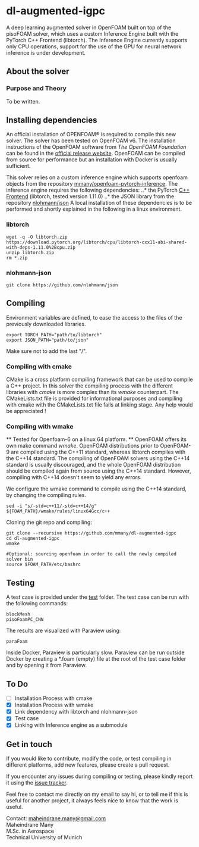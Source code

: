 # dl-augmented-igpc
A deep learning augmented solver in OpenFOAM built on top of the pisoFOAM solver, which uses a custom Inference Engine built with the PyTorch C++ Frontend (libtorch).
The Inference Engine currently supports only CPU operations, support for the use of the GPU for neural network inference is under development.

## About the solver
### Purpose and Theory
To be written.

## Installing dependencies
An official installation of OPENFOAM® is required to compile this new solver.
The solver has been tested on OpenFOAM v6.
The installation instructions of the OpenFOAM software from *The OpenFOAM Foundation* can be found in the [official release website](https://openfoam.org/version/6/).
OpenFOAM can be compiled from source for performance but an installation with Docker is usually sufficient. 

This solver relies on a custom inference engine which supports openfoam objects from the repository [mmany/openfoam-pytorch-inference](https://github.com/mmany/openfoam-pytorch-inference).
The inference engine requires the following dependencies:
..* the PyTorch [C++ Frontend](https://pytorch.org/) (libtorch, tested version 1.11.0)
..* the JSON library from the repository [nlohmann/json](https://github.com/nlohmann/json)
A local installation of these dependencies is to be performed and shortly explained in the following in a linux environment.

### libtorch
```shell
wget -q -O libtorch.zip  https://download.pytorch.org/libtorch/cpu/libtorch-cxx11-abi-shared-with-deps-1.11.0%2Bcpu.zip
unzip libtorch.zip
rm *.zip
```
### nlohmann-json
```shell
git clone https://github.com/nlohmann/json
```
## Compiling
Environment variables are defined, to ease the access to the files of the previously downloaded libraries.
```shell
export TORCH_PATH="path/to/libtorch"
export JSON_PATH="path/to/json"
```
Make sure not to add the last "/".
### Compiling with cmake

CMake is a cross platform compiling framework that can be used to compile a C++ project.
In this solver the compiling process with the different libraries with *cmake* is more complex than its *wmake* counterpart.
The CMakeLists.txt file is provided for informational purposes and compiling with cmake with the CMakeLists.txt file fails at linking stage.
Any help would be appreciated !

### Compiling with wmake
** Tested for Openfoam-6 on a linux 64 platform. **
OpenFOAM offers its own make command *wmake*.
OpenFOAM distributions prior to OpenFOAM-9 are compiled using the C++11 standard, whereas libtorch compiles with the C++14 standard.
The compiling of OpenFOAM solvers using the C++14 standard is usually discouraged, and the whole OpenFOAM distribution should be compiled again from source using the C++14 standard.
However, compiling with C++14 doesn't seem to yield any errors.

We configure the wmake command to compile using the C++14 standard, by changing the compiling rules.
```shell
sed -i "s/-std=c++11/-std=c++14/g" ${FOAM_PATH}/wmake/rules/linux64Gcc/c++
```

Cloning the git repo and compiling:
```shell
git clone --recursive https://github.com/mmany/dl-augmented-igpc
cd dl-augmented-igpc
wmake

#Optional: sourcing openfoam in order to call the newly compiled solver bin
source $FOAM_PATH/etc/bashrc
```
## Testing
A test case is provided under the [test](./test) folder. The test case can be run with the following commands:
```shell
blockMesh
pisoFoamPC_CNN
```
The results are visualized with Paraview using:
```shell
paraFoam
```
Inside Docker, Paraview is particularly slow. Paraview can be run outside Docker by creating a \*.foam (empty) file at the root of the test case folder and  by opening it from Paraview.

## To Do

- [ ] Installation Process with cmake
- [x] Installation Process with wmake
- [x] Link dependency with libtorch and nlohmann-json
- [x] Test case
- [x] Linking with Inference engine as a submodule

## Get in touch

If you would like to contribute, modify the code, or test compiling in different platforms, add new features, please create a pull request.

If you encounter any issues during compiling or testing, please kindly report it using the [issue tracker](https://github.com/mmany/dl-augmented-igpc/issues).

Feel free to contact me directly on my email to say hi, or to tell me if this is useful for another project, it always feels nice to know that the work is useful.

Contact: maheindrane.many@gmail.com   
Maheindrane Many  
M.Sc. in Aerospace  
Technical University of Munich   
